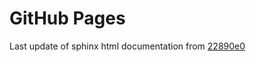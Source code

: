 # GitHub Pages

Last update of sphinx html documentation from [22890e0](https://github.com/Mesnage-Org/pgfinder/tree/22890e010e125b4832d0d29f2318cb23cdf588e7)
